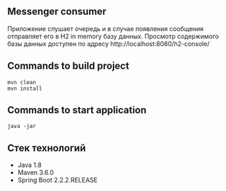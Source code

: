 ## Messenger consumer
Приложение слушает очередь и в случае появления сообщения отправляет его в H2 in memory базу данных.
Просмотр содержимого базы данных доступен по адресу http://localhost:8080/h2-console/

## Commands to build project
```
mvn clean
mvn install
```
## Commands to start application
```
java -jar 
```

## Стек технологий

* Java 1.8
* Maven 3.6.0 
* Spring Boot 2.2.2.RELEASE
